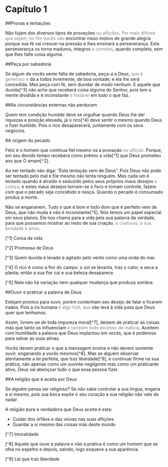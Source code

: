 # Capítulo 1

##Provas e tentações

Não fujam dos diversos tipos de provações <font color="gray">ou aflições</font>. <font color="gray">Por mais difíceis que sejam, no fim vocês vão</font> encontrar nisso motivo de grande alegria porque sua fé vai crescer na pressão e lhes ensinará a perseverança. Esta perseverança os torna maduros, íntegros<font color="gray"> e corretos</font>, quando completa, sem que lhes falte coisa alguma.

##Peça por sabedoria

Se algum de vocês sente falta de sabedoria, peça-a a Deus, <font color="gray">que é generoso e</font> dá a todos livremente, de boa vontade; e ela lhe será concedida. Mas peça com fé, sem duvidar de modo nenhum. E aquele que duvida[^3] não ache que receberá coisa alguma do Senhor, pois tem a mente dividida e é inconstante <font color="gray">e instável</font> em tudo o que faz.

##As circunstâncias externas não perduram

Quem tem condição humilde deve se orgulhar quando Deus lhe der riquezas e posição elevada, já o rico[^4] deve sentir o mesmo quando Deus o fizer humilde. Pois o rico desaparecerá, juntamente com os seus negócios.

#A origem do pecado

Feliz é o homem que continua fiel mesmo na a provação<font color="gray"> ou aflição</font>. Porque, em seu devido tempo receberá como prêmio a vida[^1] que Deus prometeu aos que O amam[^2].

Ao ser tentado não diga: “Esta tentação vem de Deus”. Pois Deus não pode ser tentado pelo mal e Ele mesmo não tenta ninguém. Mas cada um é tentado quando é atraído e seduzido pelos seus próprios maus desejos <font color="gray">e cobiça</font>, e estes maus desejos tornam-se o foco e tomam controle, fazem com que o pecado seja concebido e nasça. Quando o pecado é consumado produz a morte.

Não se engananem. Tudo o que é bom e todo dom que é perfeito vem de Deus, que não muda e não é inconstante[^5]. Nós temos um papel especial em seus planos. Ele nos chama para a vida pela sua palavra da verdade, para que possamos mostrar ao resto de sua criação<font color="gray">, e criaturas, a sua bondade e amor</font>.

[^1] Coroa da vida

[^2] Promessa de Deus

[^3] Quem duvida é levado e agitado pelo vento como uma onda do mar.

[^4] O rico é como a flor do campo: o sol se levanta, traz o calor, e seca a planta; então a sua flor cai e sua beleza desaparece.

[^5] Nele não há variação nem qualquer mudança que produza sombra.

##Ouvir e praticar a palavra de Deus

Estejam prontos para ouvir, porém contenham seu desejo de falar e ficarem irados. Pois a ira humana <font color="gray"> é algo fútil, que</font> não leva à vida justa que Deus quer que tenhamos.

Assim, livrem-se de toda impureza moral[^7], deixem de praticar as coisas más que tanto os influenciam <font color="gray">e também todo excesso de malícia</font>. Aceitem com humildade a palavra que Deus implantou em vocês, que é poderosa para salvar as suas almas.

Vocês devem praticar o que a mensagem ensina e não devem somente ouvir, enganando a vocês mesmos[^8]. Mas se alguém observar atentamente a lei perfeita, que traz liberdade[^9], e continuar firme na sua prática, não apenas como um ouvinte negligente mas como um praticante ativo, Deus vai abençoar tudo o que essa pessoa fizer.

##A religião que é aceita por Deus

Se alguém pensa ser religioso? Se não sabe controlar a sua língua, engana a si mesmo, pois sua boca expõe o seu coração e sua religião não vale de nada!

A religião pura e verdadeira que Deus aceita é esta:
* Cuidar dos órfãos e das viúvas nas suas aflições
* Guardar a si mesmo das coisas más deste mundo

[^7] Imoralidade

[^8] Aquele que ouve a palavra e não a pratica é como um homem que se olha no espelho e depois, saindo, logo esquece a sua aparência.

[^9] Lei que traz liberdade